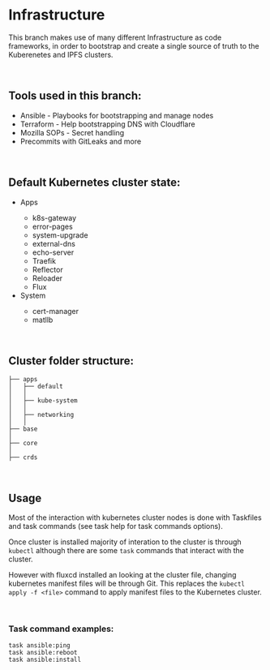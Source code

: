 # Infrastructure  

This branch makes use of many different Infrastructure as code frameworks, in order to bootstrap and create a single source of truth to the Kuberenetes and IPFS clusters.

 <br>

 ## Tools used in this branch: 
 
 <ul>
 <li>Ansible - Playbooks for bootstrapping and manage nodes </li>
 <li>Terraform - Help bootstrapping DNS with Cloudflare </li>
 <li>Mozilla SOPs - Secret handling</li>
 <li>Precommits with GitLeaks and more </li>
 </ul>
 <br>

 ## Default Kubernetes cluster state:
 
 <ul>
 <li>Apps</li>
 <ul>
 <li>k8s-gateway</li>
 <li> error-pages</li>
 <li>system-upgrade</li>
 <li>external-dns</li>
 <li>echo-server</li>
 <li>Traefik</li>
 <li>Reflector</li>
 <li>Reloader</li>
 <li>Flux</li>
 </ul>
 <li>System</li>
 <ul>
 <li>cert-manager</li>
 <li>matllb</li>
 </ul>
 </ul>

 <br>

 ## Cluster folder structure:
 
```
├── apps
│   ├── default
│   │   
│   ├── kube-system
│   │  
│   ├── networking
│   │   
├── base
│   
├── core
│   
├── crds
```
<br>

## Usage

Most of the interaction with kubernetes cluster nodes is done with Taskfiles and task commands (see task help for task commands options). 

Once cluster is installed majority of interation to the cluster is through `kubectl` although there are some `task` commands that interact with the cluster. 

However with fluxcd installed an looking at the cluster file, changing kubernetes manifest files will be through Git. This replaces the `kubectl apply -f <file>` command to apply manifest files to the Kubernetes cluster. 

<br>

### Task command examples:

```
task ansible:ping 
task ansible:reboot 
task ansible:install 
```

